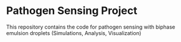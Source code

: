 # Pathogen Sensing Project
This repository contains the code for pathogen sensing with biphase emulsion droplets (Simulations, Analysis, Visualization)
